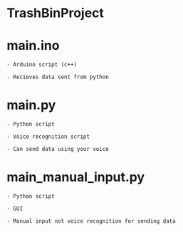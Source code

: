 # TrashBinProject

# main.ino

	- Arduino script (c++)

	- Recieves data sent from python

# main.py

	- Python script

	- Voice recognition script

	- Can send data using your voice


# main_manual_input.py

	- Python script

	- GUI 

	- Manual input not voice recognition for sending data 

